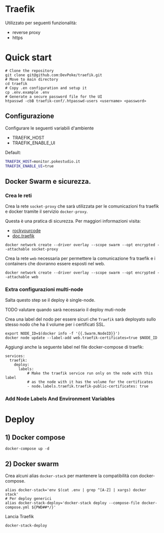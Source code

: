# Traefik

Utilizzato per seguenti funzionalità:
- reverse proxy
- https

# Quick start

```shell
# Clone the repository
git clone git@github.com:DevPoke/traefik.git
# Move to main directory
cd traefik
# Copy .en configuration and setup it
cp .env.example .env
# Generate a secure password file for the UI
htpasswd -cbB traefik-conf/.htpasswd-users <username> <password>
```

## Configurazione

Configurare le seguenti variabili d'ambiente

- TRAEFIK_HOST
- TRAEFIK_ENABLE_UI

Default:
```bash
TRAEFIK_HOST=monitor.pokestudio.it
TRAEFIK_ENABLE_UI=true
```

## Docker Swarm e sicurezza.

### Crea le reti

Crea la rete `socket-proxy` che sarà utilizzata per le comunicazioni fra traefik e docker tramite il servizio 
`docker-proxy`.

Questa è una pratica di sicurezza. Per maggiori informazioni visita:
- [rockyourcode](https://www.rockyourcode.com/traefik-2-docker-swarm-setup-with-docker-socket-proxy-and-more/)
- [doc.traefik](https://doc.traefik.io/traefik/providers/docker/#docker-api-access)

```shell
docker network create --driver overlay --scope swarm --opt encrypted --attachable socket-proxy
```

Crea la rete `web` necessaria per permettere la comunicazione fra traefik e i containers che dovranno essere esposti 
nel web.

```shell
docker network create --driver overlay --scope swarm --opt encrypted --attachable web
```

### Extra configurazioni multi-node

Salta questo step se il deploy è single-node.

TODO valutare quando sarà necessario il deploy muti-node

Crea una label del nodo per essere sicuri che `Traefik` sarà deployato sullo stesso nodo che ha il volume per i 
certificati SSL.

```shell
export NODE_ID=$(docker info -f '{{.Swarm.NodeID}}')
docker node update --label-add web.traefik-certificates=true $NODE_ID
```

Aggiungi anche la seguente label nel file docker-compose di traefik:

```shell
services:
  traefik:
    deploy:
      labels:
          # Make the traefik service run only on the node with this label
          # as the node with it has the volume for the certificates
          - node.labels.traefik.traefik-public-certificates: true
```

### Add Node Labels And Environment Variables


# Deploy

## 1) Docker compose

```shell
docker-compose up -d
```

## 2) Docker swarm

Crea alcuni alias `docker-stack` per mantenere la compatibilità con docker-compose.

```shell
alias docker-stack='env $(cat .env | grep ^[A-Z] | xargs) docker stack'
# Per deploy generici
alias docker-stack-deploy='docker-stack deploy --compose-file docker-compose.yml ${PWD##*/}'
```

Lancia Traefik

```shell
docker-stack-deploy
```
